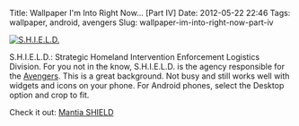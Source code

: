 Title: Wallpaper I'm Into Right Now... [Part IV]
Date: 2012-05-22 22:46
Tags: wallpaper, android, avengers
Slug: wallpaper-im-into-right-now-part-iv

[![S.H.I.E.L.D.](http://i.imgur.com/TXQ1e.png "S.H.I.E.L.D.")](http://mantia.me/wallpaper/shield/)

S.H.I.E.L.D.: Strategic Homeland Intervention Enforcement Logistics Division. For you not in the know, S.H.I.E.L.D. is the agency responsible for the [Avengers](http://marvel.com/avengers_movie/). This is a great background. Not busy and still works well with widgets and icons on your phone. For Android phones, select the Desktop option and crop to fit.

Check it out: [Mantia SHIELD](http://mantia.me/wallpaper/shield/)